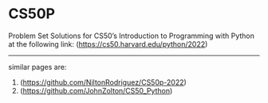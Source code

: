 # CS50P
Problem Set Solutions for CS50’s Introduction to Programming with Python
at the following link:
(https://cs50.harvard.edu/python/2022)

---

similar pages are:
1. (https://github.com/NiltonRodriguez/CS50p-2022)
2. (https://github.com/JohnZolton/CS50_Python)
